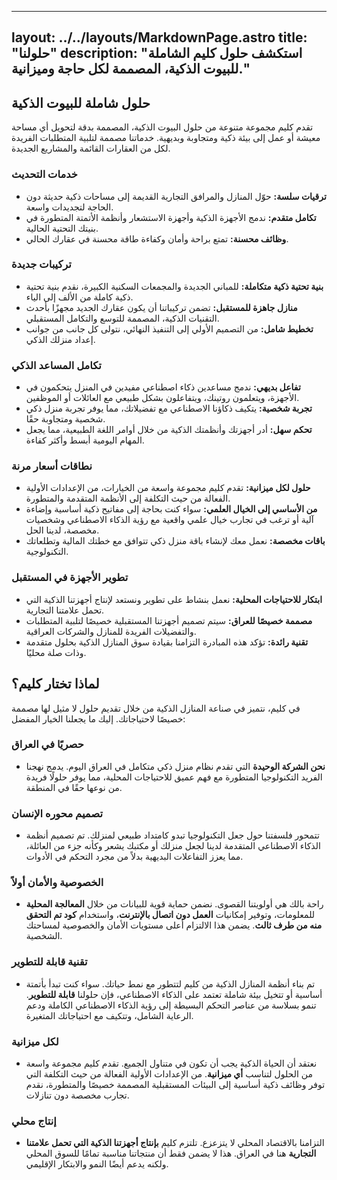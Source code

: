 
---
layout: ../../layouts/MarkdownPage.astro
title: "حلولنا"
description: "استكشف حلول كليم الشاملة للبيوت الذكية، المصممة لكل حاجة وميزانية."
---


## حلول شاملة للبيوت الذكية
تقدم كليم مجموعة متنوعة من حلول البيوت الذكية، المصممة بدقة لتحويل أي مساحة معيشة أو عمل إلى بيئة ذكية ومتجاوبة وبديهية. خدماتنا مصممة لتلبية المتطلبات الفريدة لكل من العقارات القائمة والمشاريع الجديدة.

### خدمات التحديث
*   **ترقيات سلسة:** حوّل المنازل والمرافق التجارية القديمة إلى مساحات ذكية حديثة دون الحاجة لتجديدات واسعة.
*   **تكامل متقدم:** ندمج الأجهزة الذكية وأجهزة الاستشعار وأنظمة الأتمتة المتطورة في بنيتك التحتية الحالية.
*   **وظائف محسنة:** تمتع براحة وأمان وكفاءة طاقة محسنة في عقارك الحالي.

### تركيبات جديدة
*   **بنية تحتية ذكية متكاملة:** للمباني الجديدة والمجمعات السكنية الكبيرة، نقدم بنية تحتية ذكية كاملة من الألف إلى الياء.
*   **منازل جاهزة للمستقبل:** تضمن تركيباتنا أن يكون عقارك الجديد مجهزًا بأحدث التقنيات الذكية، المصممة للتوسع والتكامل المستقبلي.
*   **تخطيط شامل:** من التصميم الأولي إلى التنفيذ النهائي، نتولى كل جانب من جوانب إعداد منزلك الذكي.

### تكامل المساعد الذكي
*   **تفاعل بديهي:** ندمج مساعدين ذكاء اصطناعي مفيدين في المنزل يتحكمون في الأجهزة، ويتعلمون روتينك، ويتفاعلون بشكل طبيعي مع العائلات أو الموظفين.
*   **تجربة شخصية:** يتكيف ذكاؤنا الاصطناعي مع تفضيلاتك، مما يوفر تجربة منزل ذكي شخصية ومتجاوبة حقًا.
*   **تحكم سهل:** أدر أجهزتك وأنظمتك الذكية من خلال أوامر اللغة الطبيعية، مما يجعل المهام اليومية أبسط وأكثر كفاءة.

### نطاقات أسعار مرنة
*   **حلول لكل ميزانية:** تقدم كليم مجموعة واسعة من الخيارات، من الإعدادات الأولية الفعالة من حيث التكلفة إلى الأنظمة المتقدمة والمتطورة.
*   **من الأساسي إلى الخيال العلمي:** سواء كنت بحاجة إلى مفاتيح ذكية أساسية وإضاءة آلية أو ترغب في تجارب خيال علمي واقعية مع رؤية الذكاء الاصطناعي وشخصيات مخصصة، لدينا الحل.
*   **باقات مخصصة:** نعمل معك لإنشاء باقة منزل ذكي تتوافق مع خطتك المالية وتطلعاتك التكنولوجية.

### تطوير الأجهزة في المستقبل
*   **ابتكار للاحتياجات المحلية:** نعمل بنشاط على تطوير ونستعد لإنتاج أجهزتنا الذكية التي تحمل علامتنا التجارية.
*   **مصممة خصيصًا للعراق:** سيتم تصميم أجهزتنا المستقبلية خصيصًا لتلبية المتطلبات والتفضيلات الفريدة للمنازل والشركات العراقية.
*   **تقنية رائدة:** تؤكد هذه المبادرة التزامنا بقيادة سوق المنازل الذكية بحلول متقدمة وذات صلة محليًا.

## لماذا تختار كليم؟

في كليم، نتميز في صناعة المنازل الذكية من خلال تقديم حلول لا مثيل لها مصممة خصيصًا لاحتياجاتك. إليك ما يجعلنا الخيار المفضل:

### حصريًا في العراق
*   **نحن الشركة الوحيدة** التي تقدم نظام منزل ذكي متكامل في العراق اليوم. يدمج نهجنا الفريد التكنولوجيا المتطورة مع فهم عميق للاحتياجات المحلية، مما يوفر حلولًا فريدة من نوعها حقًا في المنطقة.

### تصميم محوره الإنسان
*   تتمحور فلسفتنا حول جعل التكنولوجيا تبدو كامتداد طبيعي لمنزلك. تم تصميم أنظمة الذكاء الاصطناعي المتقدمة لدينا لجعل منزلك أو مكتبك يشعر وكأنه جزء من العائلة، مما يعزز التفاعلات البديهية بدلاً من مجرد التحكم في الأدوات.

### الخصوصية والأمان أولاً
*   راحة بالك هي أولويتنا القصوى. نضمن حماية قوية للبيانات من خلال **المعالجة المحلية** للمعلومات، وتوفير إمكانيات **العمل دون اتصال بالإنترنت**، واستخدام **كود تم التحقق منه من طرف ثالث**. يضمن هذا الالتزام أعلى مستويات الأمان والخصوصية لمساحتك الشخصية.

### تقنية قابلة للتطوير
*   تم بناء أنظمة المنازل الذكية من كليم لتتطور مع نمط حياتك. سواء كنت تبدأ بأتمتة أساسية أو تتخيل بيئة شاملة تعتمد على الذكاء الاصطناعي، فإن حلولنا **قابلة للتطوير**. تنمو بسلاسة من عناصر التحكم البسيطة إلى رؤية الذكاء الاصطناعي الكاملة ودعم الرعاية الشامل، وتتكيف مع احتياجاتك المتغيرة.

### لكل ميزانية
*   نعتقد أن الحياة الذكية يجب أن تكون في متناول الجميع. تقدم كليم مجموعة واسعة من الحلول لتناسب **أي ميزانية**. من الإعدادات الأولية الفعالة من حيث التكلفة التي توفر وظائف ذكية أساسية إلى البيئات المستقبلية المصممة خصيصًا والمتطورة، نقدم تجارب مخصصة دون تنازلات.

### إنتاج محلي
*   التزامنا بالاقتصاد المحلي لا يتزعزع. تلتزم كليم **بإنتاج أجهزتنا الذكية التي تحمل علامتنا التجارية** هنا في العراق. هذا لا يضمن فقط أن منتجاتنا مناسبة تمامًا للسوق المحلي ولكنه يدعم أيضًا النمو والابتكار الإقليمي.

